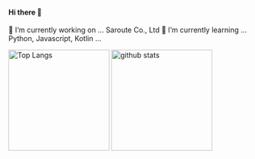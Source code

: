 #### Hi there 👋
🔭 I’m currently working on ... Saroute Co., Ltd
🌱 I’m currently learning ... Python, Javascript, Kotlin ...

<p align="left"> 
  <img alt="Top Langs" height="200px" src="https://github-readme-stats.vercel.app/api/top-langs/?username=KeianRyu&layout=compact&show_icons=truek&theme=shadow_green" />
  <img alt="github stats" height="200px" src="https://github-readme-stats.vercel.app/api?username=KeianRyu&show_icons=ture&count_private=true&theme=shadow_green" />
</p>
<!--
**KeianRyu/KeianRyu** is a ✨ _special_ ✨ repository because its `README.md` (this file) appears on your GitHub profile.

Here are some ideas to get you started:

- 
- 
- 👯 I’m looking to collaborate on ...
- 🤔 I’m looking for help with ...
- 💬 Ask me about ...
- 📫 How to reach me: ...
- 😄 Pronouns: ...
- ⚡ Fun fact: ...
-->


